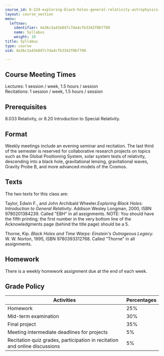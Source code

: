 ```yaml
---
course_id: 8-224-exploring-black-holes-general-relativity-astrophysics-spring-2003
layout: course_section
menu:
  leftnav:
    identifier: 4a36c3a43e847c7da4cfb3342f0bf790
    name: Syllabus
    weight: 10
title: Syllabus
type: course
uid: 4a36c3a43e847c7da4cfb3342f0bf790

---
```


Course Meeting Times
--------------------

Lectures: 1 session / week, 1.5 hours / session  
Recitations: 1 session / week, 1.5 hours / session

Prerequisites
-------------

8.033 Relativity, or 8.20 Introduction to Special Relativity.

Format
------

Weekly meetings include an evening seminar and recitation. The last third of the semester is reserved for collaborative research projects on topics such as the Global Positioning System, solar system tests of relativity, descending into a black hole, gravitational lensing, gravitational waves, Gravity Probe B, and more advanced models of the Cosmos.

Texts
-----

The two texts for this class are:

Taylor, Edwin F., and John Archibald Wheeler._Exploring Black Holes: Introduction to General Relativity_. Addison Wesley Longman, 2000, ISBN 9780201384239. Called "EBH" in all assignments. NOTE: You should have the fifth printing; the first number in the very bottom line of the Acknowledgments page (behind the title page) should be a 5.

Thorne, Kip. _Black Holes and Time Warps: Einstein's Outrageous Legacy_. W. W. Norton, 1995, ISBN 9780393312768. Called "Thorne" in all assignments.

Homework
--------

There is a weekly homework assignment due at the end of each week.

Grade Policy
------------

| Activities | Percentages |
| --- | --- |
| Homework | 25% |
| Mid-term examination | 30% |
| Final project | 35% |
| Meeting intermediate deadlines for projects | 5% |
| Recitation quiz grades, participation in recitation and online discussions | 5%